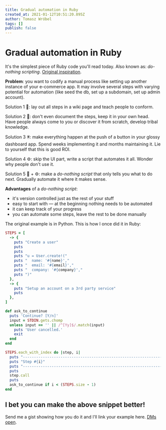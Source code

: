 ```yaml
---
title: Gradual automation in Ruby
created_at: 2021-01-12T10:51:20.895Z
author: Tomasz Wróbel
tags: []
publish: false
---
```


# Gradual automation in Ruby

It's the simplest piece of Ruby code you'll read today. Also known as: _do-nothing scripting_. [Original inspiration](https://blog.danslimmon.com/2019/07/15/do-nothing-scripting-the-key-to-gradual-automation/).

**Problem**: you want to codify a manual process like setting up another instance of your e-commerce app. It may involve several steps with varying potential for automation (like seed the db, set up a subdomain, set up admin account).

Solution 1 📖: lay out all steps in a wiki page and teach people to conform.

Solution 2 🧠: don't even document the steps, keep it in your own head. Have people always come to you or discover it from scratch, develop tribal knowledge.

Solution 3 🖲: make everything happen at the push of a button in your glossy dashboard app. Spend weeks implementing it and months maintaining it. Lie to yourself that this is good ROI.

Solution 4 ⚙️: skip the UI part, write a script that automates it all. Wonder why people don't use it.

Solution 5 📝 + ⚙️: make a _do-nothing script_ that only tells you what to do next. Gradually automate it where it makes sense.

**Advantages** of a _do-nothing script_:

* it's version controlled just as the rest of your stuff
* easy to start with — at the beginning nothing needs to be automated
* it can keep track of your progress
* you can automate some steps, leave the rest to be done manually

The original example is in Python. This is how I once did it in Ruby:

```ruby
STEPS = [
  -> {
    puts "Create a user"
    puts
    puts
    puts "u = User.create!("
    puts "  name: '#{name}',"
    puts "  email: '#{email}',"
    puts "  company: '#{company}',"
    puts ")"
  },
  -> {
    puts "Setup an account on a 3rd party service"
    puts
  },
]

def ask_to_continue
  puts 'Continue? [Y/n]'
  input = STDIN.gets.chomp
  unless input == '' || /^[Yy]$/.match(input)
    puts 'User cancelled.'
    exit
  end
end

STEPS.each_with_index do |step, i|
  puts "-----------------------------------------------------------------------"
  puts "Step #{i}"
  puts "-----------------------------------------------------------------------"
  puts
  step.call
  puts
  ask_to_continue if i < (STEPS.size - 1)
end
```

## I bet you can make the above snippet better!

Send me a gist showing how you do it and I'll link your example here. [DMs open](https://twitter.com/tomasz_wro).
